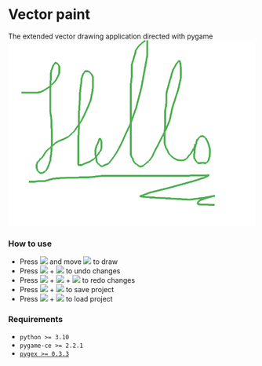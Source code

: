 # Vector paint
The extended vector drawing application directed with pygame
![](preview/preview-1.png)

### How to use
- Press <img src="https://github.com/teacondemns/static.pexty.xyz/blob/main/src/icon/controller/mouse-left.png?raw=true" height="20"/> and move <img src="https://github.com/teacondemns/static.pexty.xyz/blob/main/src/icon/controller/mouse.png?raw=true" height="20"/> to draw
- Press <img src="https://github.com/teacondemns/static.pexty.xyz/blob/main/src/icon/controller/ctrl.png?raw=true" height="15"/> + <img src="https://github.com/teacondemns/static.pexty.xyz/blob/main/src/icon/controller/z.png?raw=true" height="15"/> to undo changes
- Press <img src="https://github.com/teacondemns/static.pexty.xyz/blob/main/src/icon/controller/ctrl.png?raw=true" height="15"/> + <img src="https://github.com/teacondemns/static.pexty.xyz/blob/main/src/icon/controller/shift.png?raw=true" height="15"/> + <img src="https://github.com/teacondemns/static.pexty.xyz/blob/main/src/icon/controller/z.png?raw=true" height="15"/> to redo changes
- Press <img src="https://github.com/teacondemns/static.pexty.xyz/blob/main/src/icon/controller/ctrl.png?raw=true" height="15"/> + <img src="https://github.com/teacondemns/static.pexty.xyz/blob/main/src/icon/controller/s.png?raw=true" height="15"/> to save project
- Press <img src="https://github.com/teacondemns/static.pexty.xyz/blob/main/src/icon/controller/ctrl.png?raw=true" height="15"/> + <img src="https://github.com/teacondemns/static.pexty.xyz/blob/main/src/icon/controller/l.png?raw=true" height="15"/> to load project

### Requirements
- `python >= 3.10`
- `pygame-ce >= 2.2.1`
- [`pygex >= 0.3.3`](https://github.com/teacondemns/pygex)
